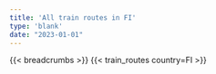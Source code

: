 ```yaml
---
title: 'All train routes in FI'
type: 'blank'
date: "2023-01-01"
---
```


{{< breadcrumbs >}}
{{< train_routes country=FI >}}
